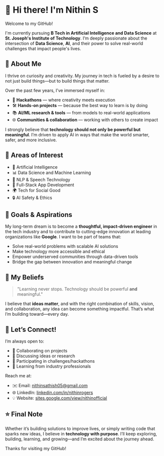 # 👋 Hi there! I'm Nithin S

Welcome to my GitHub!

I'm currently pursuing **B Tech in Artificial Intelligence and Data Science** at **St. Joseph's Institute of Technology**. I’m deeply passionate about the intersection of **Data Science**, **AI**, and their power to solve real-world challenges that impact people's lives.

## 🌟 About Me

I thrive on curiosity and creativity. My journey in tech is fueled by a desire to not just build things—but to build things that matter.

Over the past few years, I’ve immersed myself in:

- 🚀 **Hackathons** — where creativity meets execution  
- 🛠 **Hands-on projects** — because the best way to learn is by doing  
- 📚 **AI/ML research & tools** — from models to real-world applications  
- 🌐 **Communities & collaboration** — working with others to create impact

I strongly believe that **technology should not only be powerful but meaningful**. I’m driven to apply AI in ways that make the world smarter, safer, and more inclusive.


## 🧠 Areas of Interest

- 🤖 Artificial Intelligence
- 📊 Data Science and Machine Learning
- 🧠 NLP & Speech Technology
- 📱 Full-Stack App Development
- 🌍 Tech for Social Good
- 🔒 AI Safety & Ethics

## 💼 Goals & Aspirations

My long-term dream is to become a **thoughtful, impact-driven engineer** in the tech industry and to contribute to cutting-edge innovation at leading organizations like **Google**. I want to be part of teams that:

- Solve real-world problems with scalable AI solutions  
- Make technology more accessible and ethical  
- Empower underserved communities through data-driven tools  
- Bridge the gap between innovation and meaningful change


## 📌 My Beliefs

> "Learning never stops. Technology should be powerful **and** meaningful."

I believe that **ideas matter**, and with the right combination of skills, vision, and collaboration, any idea can become something impactful. That’s what I’m building toward—every day.


## 🤝 Let’s Connect!

I’m always open to:

- 🚀 Collaborating on projects  
- 💬 Discussing ideas or research  
- 🧭 Participating in challenges/hackathons  
- 📢 Learning from industry professionals

Reach me at:

- ✉️ Email: nithinsathish05@gmail.com
- 🌐 LinkedIn: [linkedin.com/in/nithinrogers](https://www.linkedin.com/in/nithinrogers/) 
- 💡 Website: [sites.google.com/view/nithinofficial](https://sites.google.com/view/nithinofficial/)


## ⭐ Final Note

Whether it’s building solutions to improve lives, or simply writing code that sparks new ideas, I believe in **technology with purpose**. I’ll keep exploring, building, learning, and growing—and I’m excited about the journey ahead.

Thanks for visiting my GitHub!


